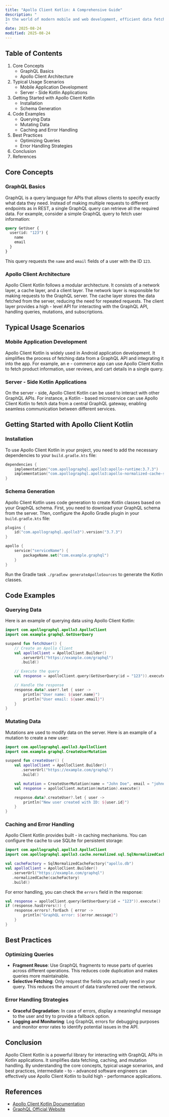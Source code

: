 ```yaml
---
title: "Apollo Client Kotlin: A Comprehensive Guide"
description: "
In the world of modern mobile and web development, efficient data fetching and management are crucial for building high - performance applications. GraphQL has emerged as a powerful alternative to traditional RESTful APIs, offering more flexibility and control over data retrieval. Apollo Client Kotlin is a library that enables Kotlin developers to interact with GraphQL APIs seamlessly. It provides a simple and intuitive way to manage local and remote data, handle caching, and perform mutations and queries. This blog post will explore the core concepts, typical usage scenarios, and best practices of Apollo Client Kotlin.
"
date: 2025-08-24
modified: 2025-08-24
---
```


## Table of Contents
1. Core Concepts
    - GraphQL Basics
    - Apollo Client Architecture
2. Typical Usage Scenarios
    - Mobile Application Development
    - Server - Side Kotlin Applications
3. Getting Started with Apollo Client Kotlin
    - Installation
    - Schema Generation
4. Code Examples
    - Querying Data
    - Mutating Data
    - Caching and Error Handling
5. Best Practices
    - Optimizing Queries
    - Error Handling Strategies
6. Conclusion
7. References

## Core Concepts

### GraphQL Basics
GraphQL is a query language for APIs that allows clients to specify exactly what data they need. Instead of making multiple requests to different endpoints as in REST, a single GraphQL query can retrieve all the required data. For example, consider a simple GraphQL query to fetch user information:

```graphql
query GetUser {
  user(id: "123") {
    name
    email
  }
}
```

This query requests the `name` and `email` fields of a user with the ID `123`.

### Apollo Client Architecture
Apollo Client Kotlin follows a modular architecture. It consists of a network layer, a cache layer, and a client layer. The network layer is responsible for making requests to the GraphQL server. The cache layer stores the data fetched from the server, reducing the need for repeated requests. The client layer provides a high - level API for interacting with the GraphQL API, handling queries, mutations, and subscriptions.

## Typical Usage Scenarios

### Mobile Application Development
Apollo Client Kotlin is widely used in Android application development. It simplifies the process of fetching data from a GraphQL API and integrating it into the app. For example, an e - commerce app can use Apollo Client Kotlin to fetch product information, user reviews, and cart details in a single query.

### Server - Side Kotlin Applications
On the server - side, Apollo Client Kotlin can be used to interact with other GraphQL APIs. For instance, a Kotlin - based microservice can use Apollo Client Kotlin to fetch data from a central GraphQL gateway, enabling seamless communication between different services.

## Getting Started with Apollo Client Kotlin

### Installation
To use Apollo Client Kotlin in your project, you need to add the necessary dependencies to your `build.gradle.kts` file:

```kotlin
dependencies {
    implementation("com.apollographql.apollo3:apollo-runtime:3.7.3")
    implementation("com.apollographql.apollo3:apollo-normalized-cache-sqlite:3.7.3")
}
```

### Schema Generation
Apollo Client Kotlin uses code generation to create Kotlin classes based on your GraphQL schema. First, you need to download your GraphQL schema from the server. Then, configure the Apollo Gradle plugin in your `build.gradle.kts` file:

```kotlin
plugins {
    id("com.apollographql.apollo3").version("3.7.3")
}

apollo {
    service("serviceName") {
        packageName.set("com.example.graphql")
    }
}
```

Run the Gradle task `./gradlew generateApolloSources` to generate the Kotlin classes.

## Code Examples

### Querying Data
Here is an example of querying data using Apollo Client Kotlin:

```kotlin
import com.apollographql.apollo3.ApolloClient
import com.example.graphql.GetUserQuery

suspend fun fetchUser() {
    // Create an Apollo Client
    val apolloClient = ApolloClient.Builder()
       .serverUrl("https://example.com/graphql")
       .build()

    // Execute the query
    val response = apolloClient.query(GetUserQuery(id = "123")).execute()

    // Handle the response
    response.data?.user?.let { user ->
        println("User name: ${user.name}")
        println("User email: ${user.email}")
    }
}
```

### Mutating Data
Mutations are used to modify data on the server. Here is an example of a mutation to create a new user:

```kotlin
import com.apollographql.apollo3.ApolloClient
import com.example.graphql.CreateUserMutation

suspend fun createUser() {
    val apolloClient = ApolloClient.Builder()
       .serverUrl("https://example.com/graphql")
       .build()

    val mutation = CreateUserMutation(name = "John Doe", email = "johndoe@example.com")
    val response = apolloClient.mutation(mutation).execute()

    response.data?.createUser?.let { user ->
        println("New user created with ID: ${user.id}")
    }
}
```

### Caching and Error Handling
Apollo Client Kotlin provides built - in caching mechanisms. You can configure the cache to use SQLite for persistent storage:

```kotlin
import com.apollographql.apollo3.ApolloClient
import com.apollographql.apollo3.cache.normalized.sql.SqlNormalizedCacheFactory

val cacheFactory = SqlNormalizedCacheFactory("apollo.db")
val apolloClient = ApolloClient.Builder()
   .serverUrl("https://example.com/graphql")
   .normalizedCache(cacheFactory)
   .build()
```

For error handling, you can check the `errors` field in the response:

```kotlin
val response = apolloClient.query(GetUserQuery(id = "123")).execute()
if (response.hasErrors()) {
    response.errors?.forEach { error ->
        println("GraphQL error: ${error.message}")
    }
}
```

## Best Practices

### Optimizing Queries
- **Fragment Reuse**: Use GraphQL fragments to reuse parts of queries across different operations. This reduces code duplication and makes queries more maintainable.
- **Selective Fetching**: Only request the fields you actually need in your query. This reduces the amount of data transferred over the network.

### Error Handling Strategies
- **Graceful Degradation**: In case of errors, display a meaningful message to the user and try to provide a fallback option.
- **Logging and Monitoring**: Log GraphQL errors for debugging purposes and monitor error rates to identify potential issues in the API.

## Conclusion
Apollo Client Kotlin is a powerful library for interacting with GraphQL APIs in Kotlin applications. It simplifies data fetching, caching, and mutation handling. By understanding the core concepts, typical usage scenarios, and best practices, intermediate - to - advanced software engineers can effectively use Apollo Client Kotlin to build high - performance applications.

## References
- [Apollo Client Kotlin Documentation](https://www.apollographql.com/docs/kotlin/)
- [GraphQL Official Website](https://graphql.org/)